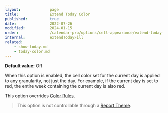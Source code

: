 ```yaml
---
layout:             page
title:              Extend Today Color
published:          true
date:               2022-07-26
modified:           2024-01-15
order:              /calendar-pro/options/cell-appearance/extend-today-color
internal:           extendTodayFill
related:
    - show-today.md
    - today-color.md
---
```

**Default value:** Off

When this option is enabled, the cell color set for the current day is applied to any granularity, not just the day. For example, if the current day is set to red, the entire week containing the current day is also red.

This option overrides [Color Rules](../../features/color-rules.md).

> This option is not controllable through a [Report Theme](../../features/themes.md).